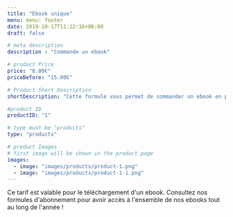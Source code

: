 ```yaml
---
title: "Ebook unique"
menu: menu: footer
date: 2019-10-17T11:22:16+06:00
draft: false

# meta description
description : "Commande un ebook"

# product Price
price: "8.00€"
priceBefore: "15.00€"

# Product Short Description
shortDescription: "Cette formule vous permet de commander un ebook en particulier"

#product ID
productID: "1"

# type must be "products"
type: "products"

# product Images
# first image will be shown in the product page
images:
  - image: "images/products/product-1.png"
  - image: "images/products/product-1-1.png" 
---
```


Ce tarif est valable pour le téléchargement d'un ebook. Consultez nos formules d'abonnement pour avoir accès à l'ensemble de nos ebooks tout au long de l'année !